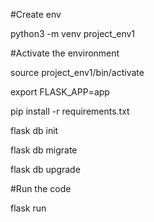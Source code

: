 #Create env

python3 -m venv project_env1

#Activate the environment

source project_env1/bin/activate

export FLASK_APP=app

pip install -r requirements.txt

flask db init

flask db migrate

flask db upgrade

#Run the code

flask run

